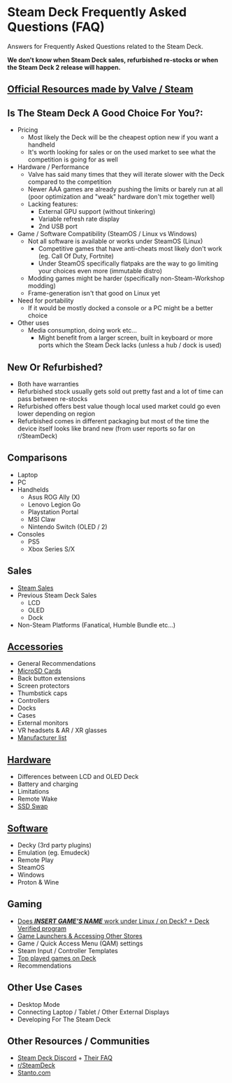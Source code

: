 # Steam Deck Frequently Asked Questions (FAQ)
Answers for Frequently Asked Questions related to the Steam Deck.

**We don't know when Steam Deck sales, refurbished re-stocks or when the Steam Deck 2 release will happen.**

## [Official Resources made by Valve / Steam](Official_Resources.md)

## Is The Steam Deck A Good Choice For You?:
- Pricing
    - Most likely the Deck will be the cheapest option new if you want a handheld
    - It's worth looking for sales or on the used market to see what the competition is going for as well
- Hardware / Performance
    - Valve has said many times that they will iterate slower with the Deck compared to the competition
    - Newer AAA games are already pushing the limits or barely run at all (poor optimization and "weak" hardware don't mix together well)
    - Lacking features:
        - External GPU support (without tinkering)
        - Variable refresh rate display
        - 2nd USB port
- Game / Software Compatibility (SteamOS / Linux vs Windows)
    - Not all software is available or works under SteamOS (Linux)
        - Competitive games that have anti-cheats most likely don't work (eg. Call Of Duty, Fortnite)
        - Under SteamOS specifically flatpaks are the way to go limiting your choices even more (immutable distro)
    - Modding games might be harder (specifically non-Steam-Workshop modding)
    - Frame-generation isn't that good on Linux yet
- Need for portability
    - If it would be mostly docked a console or a PC might be a better choice
- Other uses
    - Media consumption, doing work etc...
        - Might benefit from a larger screen, built in keyboard or more ports which the Steam Deck lacks (unless a hub / dock is used)

## New Or Refurbished?
- Both have warranties
- Refurbished stock usually gets sold out pretty fast and a lot of time can pass between re-stocks
- Refurbished offers best value though local used market could go even lower depending on region
- Refurbished comes in different packaging but most of the time the device itself looks like brand new (from user reports so far on r/SteamDeck)

## Comparisons
- Laptop
- PC
- Handhelds
    - Asus ROG Ally (X)
    - Lenovo Legion Go
    - Playstation Portal
    - MSI Claw
    - Nintendo Switch (OLED / 2)
- Consoles
    - PS5
    - Xbox Series S/X

## Sales
- [Steam Sales](https://steamdb.info/sales/history/)
- Previous Steam Deck Sales
    - LCD
    - OLED
    - Dock
- Non-Steam Platforms (Fanatical, Humble Bundle etc...)

## [Accessories](Accessories.md)
- General Recommendations
- [MicroSD Cards](https://hardware.steamdeck.guide/Markdown/Mods/Storage.html)
- Back button extensions
- Screen protectors
- Thumbstick caps
- Controllers
- Docks
- Cases
- External monitors
- VR headsets & AR / XR glasses
- [Manufacturer list](Accessories.md#manufacturer-list)

## [Hardware](https://hardware.steamdeck.guide)
- Differences between LCD and OLED Deck
- Battery and charging
- Limitations
- Remote Wake
- [SSD Swap](https://hardware.steamdeck.guide/Markdown/Mods/Storage.html)

## [Software](https://software.steamdeck.guide)
- Decky (3rd party plugins)
- Emulation (eg. Emudeck)
- Remote Play
- SteamOS
- Windows
- Proton & Wine

## Gaming
- [Does ***INSERT GAME'S NAME*** work under Linux / on Deck? + Deck Verified program](Gaming.md#game-compatibility)
- [Game Launchers & Accessing Other Stores](Gaming.md#game-launchers--accessing-other-stores)
- Game / Quick Access Menu (QAM) settings
- Steam Input / Controller Templates
- [Top played games on Deck](https://store.steampowered.com/charts/steamdecktopplayed)
- Recommendations

## Other Use Cases
- Desktop Mode
- Connecting Laptop / Tablet / Other External Displays
- Developing For The Steam Deck

## Other Resources / Communities
- [Steam Deck Discord](https://discord.com/invite/steamdeck) + [Their FAQ](https://bit.ly/steamdeckfaq)
- [r/SteamDeck](https://reddit.com/r/SteamDeck)
- [Stanto.com](https://www.stanto.com)